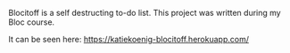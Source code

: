 Blocitoff is a self destructing to-do list. This project was written during my Bloc course.

It can be seen here: https://katiekoenig-blocitoff.herokuapp.com/